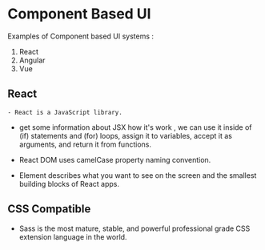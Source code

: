 # Component Based UI

Examples of Component based UI systems :
   1. React
   2. Angular
   3. Vue

## React
    - React is a JavaScript library.

- get some information about JSX how it's work , we can use it inside of (if) statements and (for) loops, assign it to variables, accept it as arguments, and return it from functions.

- React DOM uses camelCase property naming convention.
- Element describes what you want to see on the screen and the smallest building blocks of React apps.

## CSS Compatible
   - Sass is the most mature, stable, and powerful professional grade CSS extension language in the world.